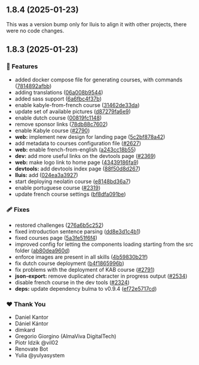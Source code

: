 ## 1.8.4 (2025-01-23)

This was a version bump only for lluis to align it with other projects, there were no code changes.

## 1.8.3 (2025-01-23)

### 🚀 Features

- added docker compose file for generating courses, with commands ([7814892afbb](https://github.com/giorginogreg/LibreLingo/commit/7814892afbb))
- adding translations ([06a008b9544](https://github.com/giorginogreg/LibreLingo/commit/06a008b9544))
- added sass support ([6a6fbc4f37b](https://github.com/giorginogreg/LibreLingo/commit/6a6fbc4f37b))
- enable kabyle-from-french course ([31462de33da](https://github.com/giorginogreg/LibreLingo/commit/31462de33da))
- update set of available pictures ([d87279fa6e9](https://github.com/giorginogreg/LibreLingo/commit/d87279fa6e9))
- enable dutch course ([00819fc1148](https://github.com/giorginogreg/LibreLingo/commit/00819fc1148))
- remove sponsor links ([78db88c7602](https://github.com/giorginogreg/LibreLingo/commit/78db88c7602))
- enable Kabyle course ([#2790](https://github.com/giorginogreg/LibreLingo/pull/2790))
- **web:** implement new design for landing page ([5c2bf878a42](https://github.com/giorginogreg/LibreLingo/commit/5c2bf878a42))
- add metadata to courses configuration file ([#2627](https://github.com/giorginogreg/LibreLingo/pull/2627))
- **web:** enable french-from-english ([a243cc18b55](https://github.com/giorginogreg/LibreLingo/commit/a243cc18b55))
- **dev:** add more useful links on the devtools page ([#2369](https://github.com/giorginogreg/LibreLingo/pull/2369))
- **web:** make logo link to home page ([43439186fa9](https://github.com/giorginogreg/LibreLingo/commit/43439186fa9))
- **devtools:** add devtools index page ([88f50d8d267](https://github.com/giorginogreg/LibreLingo/commit/88f50d8d267))
- **lluis:** add <Card /> ([024ea3a3927](https://github.com/giorginogreg/LibreLingo/commit/024ea3a3927))
- start deploying neolatin course ([e8148bd36a7](https://github.com/giorginogreg/LibreLingo/commit/e8148bd36a7))
- enable portuguese course ([#2319](https://github.com/giorginogreg/LibreLingo/pull/2319))
- update french course settings ([bf8dfa091be](https://github.com/giorginogreg/LibreLingo/commit/bf8dfa091be))

### 🩹 Fixes

- restored challenges ([276a6b5c252](https://github.com/giorginogreg/LibreLingo/commit/276a6b5c252))
- fixed introduction sentence parsing ([dd8e3d1c4b1](https://github.com/giorginogreg/LibreLingo/commit/dd8e3d1c4b1))
- fixed courses page ([5a3fe51f6f4](https://github.com/giorginogreg/LibreLingo/commit/5a3fe51f6f4))
- improved config for letting the components loading starting from the src folder ([ab80dea960d](https://github.com/giorginogreg/LibreLingo/commit/ab80dea960d))
- enforce images are present in all skills ([4b59830b21f](https://github.com/giorginogreg/LibreLingo/commit/4b59830b21f))
- fix dutch course deployment ([b4f1865996b](https://github.com/giorginogreg/LibreLingo/commit/b4f1865996b))
- fix problems with the deployment of KAB course ([#2791](https://github.com/giorginogreg/LibreLingo/pull/2791))
- **json-export:** remove duplicated character in progress output ([#2534](https://github.com/giorginogreg/LibreLingo/pull/2534))
- disable french course in the dev tools ([#2324](https://github.com/giorginogreg/LibreLingo/pull/2324))
- **deps:** update dependency bulma to v0.9.4 ([ef72e5717cd](https://github.com/giorginogreg/LibreLingo/commit/ef72e5717cd))

### ❤️ Thank You

- Daniel Kantor
- Dániel Kántor
- dimkard
- Gregorio Giorgino (AlmaViva DigitalTech)
- Piotr Idzik @vil02
- Renovate Bot
- Yulia @yulyasystem
